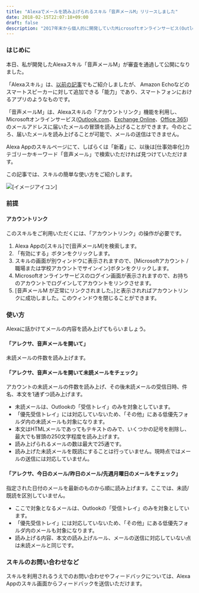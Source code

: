 ```yaml
---
title: "Alexaでメールを読み上げられるスキル「音声メールM」リリースしました"
date: 2018-02-15T22:07:18+09:00
draft: false
description: "2017年末から個人的に開発していたMicrosoftオンラインサービス(Outlook.com、Exchange Online、Office 365)のメールを読み上げるAlexaスキルが公開されました。"
---
```


<section>
    <h3>はじめに</h3>
    <p>本日、私が開発したAlexaスキル「音声メールM」が審査を通過して公開になりました。</p>
    <p>「Alexaスキル」は、<a href="/amazon-alexa/ja-usability-for-amazon-alexa-and-new-paradigm.html">以前の記事</a>でもご紹介しましたが、 Amazon Echoなどのスマートスピーカーに対して追加できる「能力」であり、スマートフォンにおけるアプリのようなものです。</p>
    <p>「音声メールM」は、Alexaスキルの「アカウントリンク」機能を利用し、Microsoftオンラインサービス(<a href="https://outlook.live.com/owa/">Outlook.com</a>、<a href="https://products.office.com/ja-jp/exchange/exchange-online">Exchange Online</a>、<a href="https://products.office.com/ja-jp/business/office">Office 365</a>)のメールアドレスに届いたメールの冒頭を読み上げることができます。今のところ、届いたメールを読み上げることが可能で、メールの送信はできません。</p>
    <p>Alexa Appのスキルページにて、しばらくは「新着」に、以後は[仕事効率化]カテゴリーかキーワード「音声メール」で検索いただければ見つけていただけます。</p>
    <p>この記事では、スキルの簡単な使い方をご紹介します。</p>
    <div>
        <img class="entry-image" alt="[イメージアイコン]" src="/images/main-image-alexa-voice-mail-m.png" />
    </div>
</section>

<!--more-->

<section>
    <h3>前提</h3>
    <section>
        <h4>アカウントリンク</h4>
        <p>このスキルをご利用いただくには、「アカウントリンク」の操作が必要です。</p>
        <ol>
            <li>Alexa Appの[スキル]で[音声メールM]を検索します。</li>
            <li>「有効にする」ボタンをクリックします。</li>
            <li>スキルの画面が別ウィンドウに表示されますので、[Microsoftアカウント / 職場または学校アカウントでサインイン]ボタンをクリックします。</li>
            <li>Microsoftオンラインサービスのログイン画面が表示されますので、お持ちのアカウントでログインしてアカウントをリンクさせます。 </li>
            <li>[音声メールM が正常にリンクされました。]と表示されればアカウントリンクに成功しました。このウィンドウを閉じることができます。</li>
        </ol>
    </section>
</section>
<section>
    <h3>使い方</h3>
    <p>Alexaに話かけてメールの内容を読み上げてもらいましょう。</p>
    <section>
        <h4>「アレクサ、音声メールを開いて」</h4>
        <p>未読メールの件数を読み上げます。</p>
    </section>
    <section>
        <h4>「アレクサ、音声メールを開いて未読メールをチェック」</h4>
        <p>アカウントの未読メールの件数を読み上げ、その後未読メールの受信日時、件名、本文を1通ずつ読み上げます。</p>
        <ul>
            <li>未読メールは、Outlookの「受信トレイ」のみを対象としています。</li>
            <li>「優先受信トレイ」には対応していないため、「その他」にある低優先フォルダ内の未読メールも対象になります。</li>
            <li>本文はHTMLメールであってもテキストのみで、いくつかの記号を削除し、最大でも冒頭の250文字程度を読み上げます。</li>
            <li>読み上げられるメールの数は最大で25通です。</li>
            <li>読み上げた未読メールを既読にすることは行っていません。現時点ではメールの送信には対応していません。</li>
        </ul>
    </section>
    <section>
        <h4>「アレクサ、今日のメール/昨日のメール/先週月曜日のメールをチェック」</h4>
        <p>指定された日付のメールを最新のものから順に読み上げます。ここでは、未読/既読を区別していません。</p>
        <ul>
            <li>ここで対象となるメールは、Outlookの「受信トレイ」のみを対象としています。</li>
            <li>「優先受信トレイ」には対応していないため、「その他」にある低優先フォルダ内のメールも対象になります。</li>
            <li>読み上げる内容、本文の読み上げルール、メールの送信に対応していない点は未読メールと同じです。</li>
        </ul>
    </section>
</section>
<section>
    <h3>スキルのお問い合わせなど</h3>
    <p>スキルを利用されるうえでのお問い合わせやフィードバックについては、Alexa Appのスキル画面からフィードバックを送信いただけます。</p>
</section>
